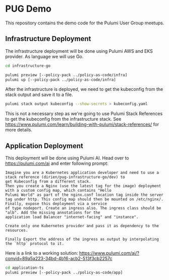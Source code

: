 # PUG Demo

This repository contains the demo code for the Pulumi User Group meetups.

## Infrastructure Deployment

The infrastructure deployment will be done using Pulumi AWS and EKS provider. As language we will use Go.

```bash
cd infrastructure-go

pulumi preview [--policy-pack ../policy-as-code/infra]
pulumi up [--policy-pack ../policy-as-code/infra]
```

After the infrastructure is deployed, we need to get the kubeconfig from the stack output and save it to a file.

```bash
pulumi stack output kubeconfig --show-secrets > kubeconfig.yaml
```

This is not a necessary step as we're going to use Pulumi Stack References to get the kubeconfig from the infrastructure
stack. See https://www.pulumi.com/learn/building-with-pulumi/stack-references/ for more details.

## Application Deployment

This deployment will be done using Pulumi AI. Head over to https://pulumi.com/ai and enter following prompt:

```text
Imagine you are a Kubernetes application developer and need to use a stack reference (dirien/pug-infrastructure-go/dev) to
get Kubeconfig from a different stack.
Then you create a Nginx (use the latest tag for the image) deployment with a custom config map, which contains "Hello
Pulumi World" as part of the nginx.conf location tag inside the server tag under http. This config map should then be mounted on /etc/nginx/. Finally, expose this deployment via a service
of type nodeport. Create an ingress also. The ingress class should be "alb". Add the missing annotations for the
application load Balancer "internet-facing" and "instance".

Create only one Kubernetes provider and pass it as dependency to the resources.

Finally Export the address of the ingress as output by interpolating the `http` protocol to it.
```

Here is a link to a working solution:
https://www.pulumi.com/ai/?convid=89a5a223-34bd-4b16-acb2-513f3cb2257c

```bash
cd application-ts
pulumi preview [--policy-pack ../policy-as-code/app]
```
